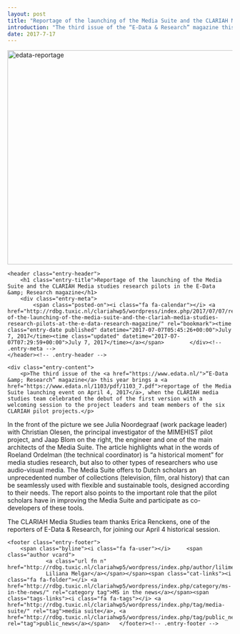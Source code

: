 ```yaml
---
layout: post
title: "Reportage of the launching of the Media Suite and the CLARIAH Media studies research pilots in the E-Data & Research magazine"
introduction: "The third issue of the “E-Data & Research” magazine this year brings a reportage of the Media Suite launching event on April 4, 2017, when the CLARIAH media studies team celebrated the debut of the…"
date: 2017-7-17
---
```


<article id="post-139" class="post-139 post type-post status-publish format-image has-post-thumbnail hentry category-ms-in-the-news tag-media-suite tag-public_news post_format-post-format-image">
		<div class="post-entry-media">
    	<a href="http://rdbg.tuxic.nl/clariahwp5/wordpress/index.php/2017/07/07/reportage-of-the-launching-of-the-media-suite-and-the-clariah-media-studies-research-pilots-at-the-e-data-research-magazine/" title="Reportage of the launching of the Media Suite and the CLARIAH Media studies research pilots in the E-Data &amp; Research magazine"><img width="655" height="480" src="http://rdbg.tuxic.nl/clariahwp5/wordpress/wp-content/uploads/2017/07/edata-reportage-655x480.jpeg" class="attachment-great-image-header size-great-image-header wp-post-image" alt="edata-reportage" srcset="http://rdbg.tuxic.nl/clariahwp5/wordpress/wp-content/uploads/2017/07/edata-reportage-655x480.jpeg 655w, http://rdbg.tuxic.nl/clariahwp5/wordpress/wp-content/uploads/2017/07/edata-reportage-300x220.jpeg 300w, http://rdbg.tuxic.nl/clariahwp5/wordpress/wp-content/uploads/2017/07/edata-reportage-768x563.jpeg 768w, http://rdbg.tuxic.nl/clariahwp5/wordpress/wp-content/uploads/2017/07/edata-reportage-1024x751.jpeg 1024w" sizes="(max-width: 655px) 100vw, 655px"></a>
    </div>


	<header class="entry-header">
		<h1 class="entry-title">Reportage of the launching of the Media Suite and the CLARIAH Media studies research pilots in the E-Data &amp; Research magazine</h1>
		<div class="entry-meta">
			<span class="posted-on"><i class="fa fa-calendar"></i> <a href="http://rdbg.tuxic.nl/clariahwp5/wordpress/index.php/2017/07/07/reportage-of-the-launching-of-the-media-suite-and-the-clariah-media-studies-research-pilots-at-the-e-data-research-magazine/" rel="bookmark"><time class="entry-date published" datetime="2017-07-07T05:45:26+00:00">July 7, 2017</time><time class="updated" datetime="2017-07-07T07:29:59+00:00">July 7, 2017</time></a></span>		</div><!-- .entry-meta -->
	</header><!-- .entry-header -->

	<div class="entry-content">
		<p>The third issue of the <a href="https://www.edata.nl/">“E-Data &amp; Research” magazine</a> this year brings a <a href="https://www.edata.nl/1103/pdf/1103_7.pdf">reportage of the Media Suite launching event on April 4, 2017</a>, when the CLARIAH media studies team celebrated the debut of the first version with a welcoming session to the project leaders and team members of the six CLARIAH pilot projects.</p>
<p>In the front of the picture we see Julia Noordegraaf (work package leader) with Christian Olesen, the principal investigator of the MIMEHIST pilot project, and Jaap Blom on the right, the engineer and one of the main architects of the Media Suite. The article highlights what in the words of Roeland Ordelman (the technical coordinator) is “a historical moment” for media studies research, but also to other types of researchers who use audio-visual media. The Media Suite offers to Dutch scholars an unprecedented number of collections (television, film, oral history) that can be seamlessly used with flexible and sustainable tools, designed according to their needs. The report also points to the important role that the pilot scholars have in improving the Media Suite and participate as co-developers of these tools.</p>
<p>The CLARIAH Media Studies team thanks Erica Renckens, one of the reporters of E-Data &amp; Research, for joining our April 4 historical session.</p>
			</div><!-- .entry-content -->

	<footer class="entry-footer">
		<span class="byline"><i class="fa fa-user"></i> 	<span class="author vcard">
				<a class="url fn n" href="http://rdbg.tuxic.nl/clariahwp5/wordpress/index.php/author/lilimelgar/">
				Liliana Melgar</a></span></span><span class="cat-links"><i class="fa fa-folder"></i> <a href="http://rdbg.tuxic.nl/clariahwp5/wordpress/index.php/category/ms-in-the-news/" rel="category tag">MS in the news</a></span><span class="tags-links"><i class="fa fa-tags"></i> <a href="http://rdbg.tuxic.nl/clariahwp5/wordpress/index.php/tag/media-suite/" rel="tag">media suite</a>, <a href="http://rdbg.tuxic.nl/clariahwp5/wordpress/index.php/tag/public_news/" rel="tag">public_news</a></span>	</footer><!-- .entry-footer -->
</article>